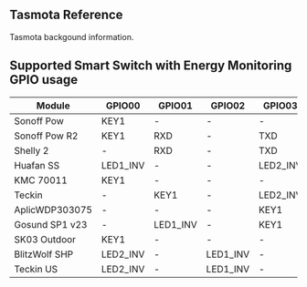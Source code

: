 ## Tasmota Reference
Tasmota backgound information.

## Supported Smart Switch with Energy Monitoring GPIO usage
Module | GPIO00 | GPIO01 | GPIO02 | GPIO03 | GPIO04 | GPIO05 | GPIO12 | GPIO13 | GPIO14 | GPIO15
-------|--------|--------|--------|--------|--------|--------|--------|--------|--------|--------
Sonoff Pow  | KEY1  |  -  |  -  |  -  |  -  |  NRG_SEL  |  REL1  |  NRG_CF1  |  HLW_CF  |  LED1
Sonoff Pow R2 |  KEY1  |  RXD  |  -  |  TXD  |  -  |  -  |  REL1  |  LED1_INV  |  -  |  -
Shelly 2  |  -  |  RXD  |  -  |  TXD  |  REL1  |  REL2  |  SWT1  |  -  |  SWT2  |  -
Huafan SS  |  LED1_INV  |  -  |  -  |  LED2_INV  |  KEY1  |  REL1_INV  |  NRG_CF1  |  NRG_SEL  |  HLW_CF  |  -
KMC 70011  |  KEY1  |  -  |  -  |  -  |  HLW_CF  |  NRG_CF1  |  NRG_SEL  |  LED1_INV  |  REL1  |  -
Teckin  |  -  |  KEY1  |  -  |  LED2_INV  |  HJL_CF  |  NRG_CF1  |  NRG_SEL_INV  |  LED1_INV  |  REL1  |  -
AplicWDP303075  |  -  |  -  |  -  |  KEY1  |  HLW_CF  |  NRG_CF1  |  NRG_SEL_INV  |  LED1_INV  |  REL1  |  -
Gosund SP1 v23  |  -  |  LED1_INV  |  -  |  KEY1  |  HJL_CF  |  NRG_CF1  |  NRG_SEL_INV  |  LED2_INV  |  REL1  |  -
SK03 Outdoor  |  KEY1  |  -  |  -  |  -  |  HLW_CF  |  NRG_CF1  |  NRG_SEL_INV  |  LED2_INV  |  LED1_INV  |  REL1
BlitzWolf SHP  |  LED2_INV  |  -  |  LED1_INV  |  -  |  -  |  HJL_CF  |  NRG_SEL_INV  |  KEY1  |  NRG_CF1  |  REL1
Teckin US |  LED2_INV |  - |  LED1_INV |  - |  REL1 |  HJL_CF |  NRG_SEL_INV |  KEY1 |  NRG_CF1 |  -

